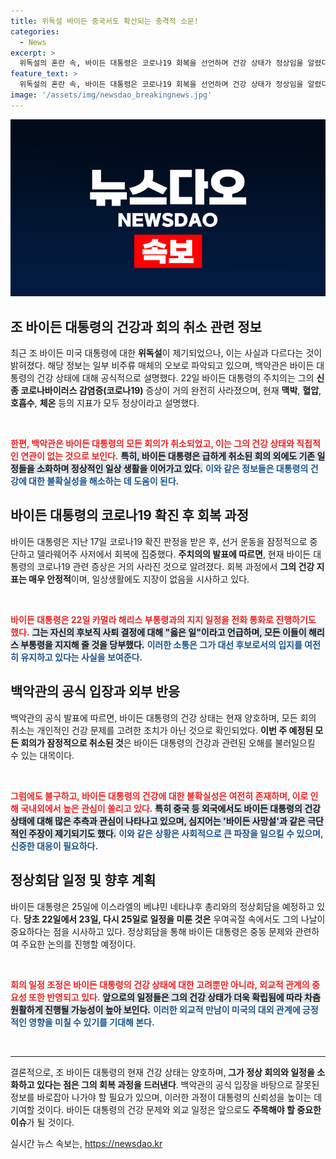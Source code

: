 ```yaml
---
title: 위독설 바이든 중국서도 확산되는 충격적 소문!
categories:
  - News
excerpt: >
  위독설의 혼란 속, 바이든 대통령은 코로나19 회복을 선언하며 건강 상태가 정상임을 알렸다. 회의 취소 소식과 함께 진실을 들여다보자! 클릭해 확인하세요!
feature_text: >
  위독설의 혼란 속, 바이든 대통령은 코로나19 회복을 선언하며 건강 상태가 정상임을 알렸다. 회의 취소 소식과 함께 진실을 들여다보자! 클릭해 확인하세요!
image: '/assets/img/newsdao_breakingnews.jpg'
---
```


<p><img src="/assets/img/newsdao_breakingnews.jpg" alt="implanttips 속보" /></p>

<h2 data-ke-size="size26">조 바이든 대통령의 건강과 회의 취소 관련 정보</h2>

<p data-ke-size="size16">최근 조 바이든 미국 대통령에 대한 <b>위독설</b>이 제기되었으나, 이는 사실과 다르다는 것이 밝혀졌다. 해당 정보는 일부 비주류 매체의 오보로 파악되고 있으며, 백악관은 바이든 대통령의 건강 상태에 대해 공식적으로 설명했다. 22일 바이든 대통령의 주치의는 그의 <b>신종 코로나바이러스 감염증(코로나19)</b> 증상이 거의 완전히 사라졌으며, 현재 <b>맥박</b>, <b>혈압</b>, <b>호흡수</b>, <b>체온</b> 등의 지표가 모두 정상이라고 설명했다.</p>

<p data-ke-size="size16">&nbsp;</p>

<p><b><span style="color: #ee2323;">한편, 백악관은 바이든 대통령의 모든 회의가 취소되었고, 이는 그의 건강 상태와 직접적인 연관이 없는 것으로 보인다.</span></b> <b><span style="background-color: #21538527;">특히, 바이든 대통령은 급하게 취소된 회의 외에도 기존 일정들을 소화하며 정상적인 일상 생활을 이어가고 있다.</span></b> <b><span style="color: #1a5490;">이와 같은 정보들은 대통령의 건강에 대한 불확실성을 해소하는 데 도움이 된다.</span></b></p>

<h2 data-ke-size="size26">바이든 대통령의 코로나19 확진 후 회복 과정</h2>

<p data-ke-size="size16">바이든 대통령은 지난 17일 코로나19 확진 판정을 받은 후, 선거 운동을 잠정적으로 중단하고 델라웨어주 사저에서 회복에 집중했다. <b>주치의의 발표에 따르면</b>, 현재 바이든 대통령의 코로나19 관련 증상은 거의 사라진 것으로 알려졌다. 회복 과정에서 <b>그의 건강 지표는 매우 안정적</b>이며, 일상생활에도 지장이 없음을 시사하고 있다.</p>

<p data-ke-size="size16">&nbsp;</p>

<p><b><span style="color: #ee2323;">바이든 대통령은 22일 카멀라 해리스 부통령과의 지지 일정을 전화 통화로 진행하기도 했다.</span></b> <b><span style="background-color: #21538527;">그는 자신의 후보직 사퇴 결정에 대해 "옳은 일"이라고 언급하며, 모든 이들이 해리스 부통령을 지지해 줄 것을 당부했다.</span></b> <b><span style="color: #1a5490;">이러한 소통은 그가 대선 후보로서의 입지를 여전히 유지하고 있다는 사실을 보여준다.</span></b></p>

<h2 data-ke-size="size26">백악관의 공식 입장과 외부 반응</h2>

<p data-ke-size="size16">백악관의 공식 발표에 따르면, 바이든 대통령의 건강 상태는 현재 양호하며, 모든 회의 취소는 개인적인 건강 문제를 고려한 조치가 아닌 것으로 확인되었다. <b>이번 주 예정된 모든 회의가 잠정적으로 취소된 것</b>은 바이든 대통령의 건강과 관련된 오해를 불러일으킬 수 있는 대목이다.</p>

<p data-ke-size="size16">&nbsp;</p>

<p><b><span style="color: #ee2323;">그럼에도 불구하고, 바이든 대통령의 건강에 대한 불확실성은 여전히 존재하며, 이로 인해 <b>국내외에서 높은 관심이 쏠리고 있다.</b></span></b> <b><span style="background-color: #21538527;">특히 중국 등 외국에서도 바이든 대통령의 건강 상태에 대해 많은 추측과 관심이 나타나고 있으며, 심지어는 '바이든 사망설'과 같은 극단적인 주장이 제기되기도 했다.</span></b> <b><span style="color: #1a5490;">이와 같은 상황은 사회적으로 큰 파장을 일으킬 수 있으며, 신중한 대응이 필요하다.</span></b></p>

<h2 data-ke-size="size26">정상회담 일정 및 향후 계획</h2>

<p data-ke-size="size16">바이든 대통령은 25일에 이스라엘의 베냐민 네타냐후 총리와의 정상회담을 예정하고 있다. <b>당초 22일에서 23일, 다시 25일로 일정을 미룬 것은</b> 우여곡절 속에서도 그의 나날이 중요하다는 점을 시사하고 있다. 정상회담을 통해 바이든 대통령은 중동 문제와 관련하여 주요한 논의를 진행할 예정이다.</p>

<p data-ke-size="size16">&nbsp;</p>

<p><b><span style="color: #ee2323;">회의 일정 조정은 바이든 대통령의 건강 상태에 대한 고려뿐만 아니라, 외교적 관계의 중요성 또한 반영되고 있다.</span></b> <b><span style="background-color: #21538527;">앞으로의 일정들은 그의 건강 상태가 더욱 확립됨에 따라 차츰 원활하게 진행될 가능성이 높아 보인다.</span></b> <b><span style="color: #1a5490;">이러한 외교적 만남이 미국의 대외 관계에 긍정적인 영향을 미칠 수 있기를 기대해 본다.</span></b> </p>

<p data-ke-size="size16">&nbsp;</p>

<hr />

<p>결론적으로, 조 바이든 대통령의 현재 건강 상태는 양호하며,<b> 그가 정상 회의와 일정을 소화하고 있다는 점은 그의 회복 과정을 드러낸다</b>. 백악관의 공식 입장을 바탕으로 잘못된 정보를 바로잡아 나가야 할 필요가 있으며, 이러한 과정이 대통령의 신뢰성을 높이는 데 기여할 것이다. 바이든 대통령의 건강 문제와 외교 일정은 앞으로도 <b>주목해야 할 중요한 이슈</b>가 될 것이다.</p>
실시간 뉴스 속보는, <a href="https://newsdao.kr" rel="dofollow">https://newsdao.kr</a>


